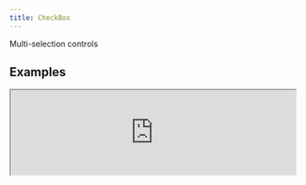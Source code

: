 ```yaml
---
title: CheckBox
---
```

Multi-selection controls

## Examples

<div><iframe style="width: 100%; margin: 0;" src="http://ui-demos.blankapp.org/checkbox-example" scrolling="no" /></div>

```jsx
<CheckBox text={'CheckBox'} />
```

## States

### Disabled

<div><iframe style="width: 100%; margin: 0;" src="http://ui-demos.blankapp.org/checkbox-state-disabled" scrolling="no" /></div>

```jsx
<CheckBox text={'CheckBox'} disabled />
```

### Checked

<div><iframe style="width: 100%; margin: 0;" src="http://ui-demos.blankapp.org/checkbox-state-checked" scrolling="no" /></div>

```jsx
<CheckBox text={'CheckBox'} checked />
```

## API

### Props

Name | Description | Type | Optional value | Default
--- | --- | --- | --- | ---
`children` | - | string, element | - | -
`text` | - | string | - | Empty string ('')
`textStyle` | - | style | - | -
`disabled` | - | bool | - | `false`
`checked` | - | bool | - | `false`

### Events

Name | Description
--- | ---
`onCheckedChange` | -
